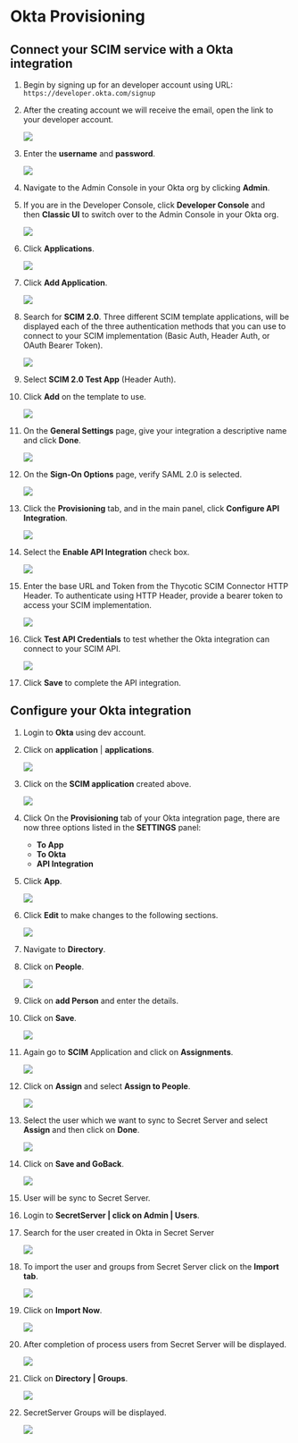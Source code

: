 [title]: # (Okta Provisioning)
[tags]: # (okta)
[priority]: # (3)
# Okta Provisioning

## Connect your SCIM service with a Okta integration

1. Begin by signing up for an developer account using URL:
    `https://developer.okta.com/signup`

1. After the creating account we will receive the email, open the link to your developer account.

   ![](images/3a412a80772caa061c05769a610deb29.png)
1. Enter the __username__ and __password__.

   ![](images/c413660bfc2625afa398b59d10580a8c.png)
1. Navigate to the Admin Console in your Okta org by clicking __Admin__.

1. If you are in the Developer Console, click __Developer Console__ and then __Classic UI__ to switch over to the Admin Console in your Okta org.

   ![](images/efbc2cc31d503895ce81861d736125a8.emf)
1. Click __Applications__.

   ![](images/ca232b1b2e9d578f449f3fd973e954df.emf)
1. Click __Add Application__.

   ![](images/1be304a7f8a05ec0980c26f243d119a2.png)
1. Search for __SCIM 2.0__. Three different SCIM template applications, will be displayed each of the three authentication methods that you can use to
connect to your SCIM implementation (Basic Auth, Header Auth, or OAuth Bearer Token).

   ![](images/150c00f3688d85a20b53603a4220a9bc.png)
1. Select __SCIM 2.0 Test App__ (Header Auth).
1. Click __Add__ on the template to use.

   ![](images/58f3ae5f2cd0ac43fc31e421e23f7521.png)
1. On the __General Settings__ page, give your integration a descriptive name and click __Done__.

   ![](images/0d9dd07033d50766cf70eeb8db5f1a6e.png)
1. On the __Sign-On Options__ page, verify SAML 2.0 is selected.

   ![](images/628ca552e18c72ef96cd316218187292.png)
1. Click the __Provisioning__ tab, and in the main panel, click __Configure API Integration__.

   ![](images/dc0e0bbef671d5840f5e22be567f86ec.png)
1. Select the __Enable API Integration__ check box.

   ![](images/29a7d491e4f2a6c8fff08d4d36a2a9a4.png)
1. Enter the base URL and Token from the Thycotic SCIM Connector HTTP Header. To authenticate using HTTP Header, provide a bearer token to access your SCIM implementation.  

   ![](images/36c9e5821fd9b553879fb988f004cffe.png)
1. Click __Test API Credentials__ to test whether the Okta integration can connect to your SCIM API.

   ![](images/ddd14ed2e31f71c5913b4ad73f4d1d5d.png)
1. Click __Save__ to complete the API integration.

## Configure your Okta integration

1. Login to __Okta__ using dev account.

1. Click on __application__ | __applications__.

   ![](images/740248741e680b84f3042f0fdc3fb7f6.emf)
1. Click on the __SCIM application__ created above.

   ![](images/4a96908b79e4c01e757a9dea60eba220.png)
1. Click On the __Provisioning__ tab of your Okta integration page, there are now three options listed in the __SETTINGS__ panel:

   * __To App__
   * __To Okta__
   * __API Integration__

1. Click __App__.

   ![](images/8dc9552818fd148d18b35443af906252.png)
1. Click __Edit__ to make changes to the following sections.

   ![](images/72fc46c075d3a5cc481d12f083bdd64a.png)
1. Navigate to __Directory__.
1. Click on __People__.

   ![](images/6748e4d7686a0baa9c12082c771f12dc.emf)
1. Click on __add Person__ and enter the details. 
1. Click on __Save__.

   ![](images/dd0ea852d6a5ea0c25ab5d2139e078e8.png)
1. Again go to __SCIM__ Application and click on __Assignments__.

   ![](images/d256477e3b0c371d2424b94ab2ff857a.png)
1. Click on __Assign__ and select __Assign to People__.

   ![](images/a03239740313f9be9c4f7f5fb51499ba.png)
1. Select the user which we want to sync to Secret Server and select __Assign__ and then click on __Done__.

   ![](images/6c5b7a9292e84562f11d98f122688e45.png)
1. Click on __Save and GoBack__.

   ![](images/cfca7332a1fb4027746dffa2ac4407a8.png)
1. User will be sync to Secret Server.
1. Login to __SecretServer | click on Admin | Users__.
1. Search for the user created in Okta in Secret Server

   ![](images/1cdc1fe686e8fd16a589130f85461627.png)
1. To import the user and groups from Secret Server click on the __Import tab__.

   ![](images/dff0ac12e9059d21b6859becbc8a6723.png)
1. Click on __Import Now__.

   ![](images/4207afb96462d28033cf1569c42707e6.png)
1. After completion of process users from Secret Server will be displayed.

   ![](images/b866c861fcc5758977d5bc47d8e39b08.png)
1. Click on __Directory | Groups__.

   ![](images/75fa135fdfd3b8ca07738afbf534e195.emf)
1. SecretServer Groups will be displayed.

   ![](images/9b93578067dfd0aaf5d03db16d711fb3.png)
